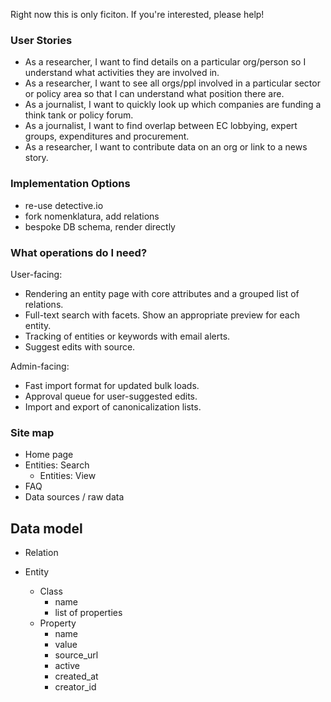 Right now this is only ficiton. If you're interested, please help! 


### User Stories

* As a researcher, I want to find details on a particular org/person so
  I understand what activities they are involved in. 
* As a researcher, I want to see all orgs/ppl involved in a particular
  sector or policy area so that I can understand what position there
  are.
* As a journalist, I want to quickly look up which companies are funding
  a think tank or policy forum.
* As a journalist, I want to find overlap between EC lobbying, expert
  groups, expenditures and procurement.
* As a researcher, I want to contribute data on an org or link to a news
  story.


### Implementation Options

* re-use detective.io
* fork nomenklatura, add relations
* bespoke DB schema, render directly


### What operations do I need?

User-facing:

* Rendering an entity page with core attributes and a grouped list of
  relations.
* Full-text search with facets. Show an appropriate preview for each
  entity.
* Tracking of entities or keywords with email alerts.
* Suggest edits with source.

Admin-facing:

* Fast import format for updated bulk loads.
* Approval queue for user-suggested edits. 
* Import and export of canonicalization lists.


### Site map

* Home page 
* Entities: Search
  * Entities: View
* FAQ
* Data sources / raw data


## Data model


* Relation

* Entity
	* Class
		- name
		- list of properties
	* Property
		- name
		- value
		- source_url
		- active
		- created_at
		- creator_id


